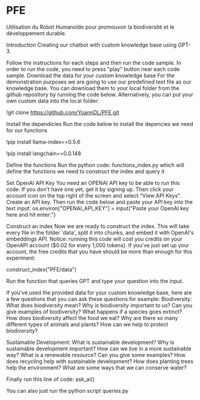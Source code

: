 # PFE
Utilisation du Robot Humanoïde pour promouvoir la biodiversité et le développement durable.

Introduction
Creating our chatbot with custom knowledge base using GPT-3.

Follow the instructions for each steps and then run the code sample. In order to run the code, you need to press "play" button near each code sample.
Download the data for your custom knowledge base
For the demonstration purposes we are going to use our predefined text file as our knowledge base. You can download them to your local folder from the github repository by running the code below. Alternatively, you can put your own custom data into the local folder:

!git clone https://github.com/YoannDL/PFE.git

Install the dependicies
Run the code below to install the depencies we need for our functions

!pip install llama-index==0.5.6

!pip install langchain==0.0.148

Define the functions
Run the python code: functions_index.py which will define the functions we need to construct the index and query it

Set OpenAI API Key
You need an OPENAI API key to be able to run this code.
If you don't have one yet, get it by signing up. Then click your account icon on the top right of the screen and select "View API Keys". Create an API key.
Then run the code below and paste your API key into the text input:
os.environ["OPENAI_API_KEY"] = input("Paste your OpenAI key here and hit enter:")

Construct an index
Now we are ready to construct the index. This will take every file in the folder 'data', split it into chunks, and embed it with OpenAI's embeddings API.
Notice: running this code will cost you credits on your OpenAPI account ($0.02 for every 1,000 tokens). If you've just set up your account, the free credits that you have should be more than enough for this experiment:

construct_index("PFE/data")

Run the function that queries GPT and type your question into the input.

If you've used the provided data for your custom knowledge base, here are a few questions that you can ask these questions for example:
Biodiversity:
    What does biodiversity mean?
    Why is biodiversity important to us?
    Can you give examples of biodiversity?
    What happens if a species goes extinct?
    How does biodiversity affect the food we eat?
    Why are there so many different types of animals and plants?
    How can we help to protect biodiversity?

Sustainable Development:
    What is sustainable development?
    Why is sustainable development important?
    How can we live in a more sustainable way?
    What is a renewable resource? Can you give some examples?
    How does recycling help with sustainable development?
    How does planting trees help the environment?
    What are some ways that we can conserve water?

Finally run this line of code:
ask_ai()

You can also just run the python script queries.py

